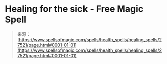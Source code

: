 <!--yml
category: 未分类
date: 2024-06-12 19:16:37
-->

# Healing for the sick - Free Magic Spell

> 来源：[https://www.spellsofmagic.com/spells/health_spells/healing_spells/27521/page.html#0001-01-01](https://www.spellsofmagic.com/spells/health_spells/healing_spells/27521/page.html#0001-01-01)